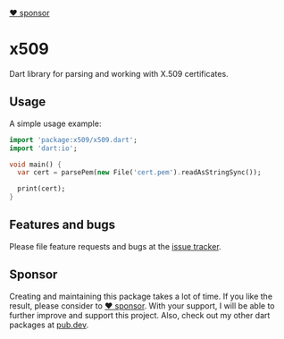 
[:heart: sponsor](https://github.com/sponsors/rbellens)

# x509

Dart library for parsing and working with X.509 certificates.


## Usage

A simple usage example:

```dart
import 'package:x509/x509.dart';
import 'dart:io';

void main() {
  var cert = parsePem(new File('cert.pem').readAsStringSync());

  print(cert);
}
```

## Features and bugs

Please file feature requests and bugs at the [issue tracker][tracker].

[tracker]: https://github.com/appsup-dart/x509/issues



## Sponsor

Creating and maintaining this package takes a lot of time. If you like the result, please consider to [:heart: sponsor](https://github.com/sponsors/rbellens). 
With your support, I will be able to further improve and support this project.
Also, check out my other dart packages at [pub.dev](https://pub.dev/packages?q=publisher%3Aappsup.be).

